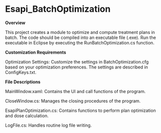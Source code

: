 # Esapi_BatchOptimization
**Overview**

This project creates a module to optimize and compute treatment plans in batch.
The code should be compiled into an executable file (.exe). Run the executable in Eclipse by executing the RunBatchOptimization.cs function.

**Customization Requirements**

Optimization Settings: Customize the settings in BatchOptimization.cfg based on your optimization preferences. The settings are described in ConfigKeys.txt.

**File Descriptions**

MainWindow.xaml: Contains the UI and call functions of the program.

CloseWindow.cs: Manages the closing procedures of the program.

EsapiPlanOptimization.cs: Contains functions to perform plan optimization and dose calculation.

LogFile.cs: Handles routine log file writing.
